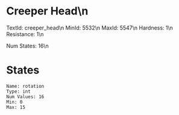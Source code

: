 # Creeper Head\n
TextId: creeper_head\n
MinId: 5532\n
MaxId: 5547\n
Hardness: 1\n
Resistance: 1\n

Num States: 16\n
# States
```
Name: rotation
Type: int
Num Values: 16
Min: 0
Max: 15
```